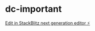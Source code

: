 # dc-important

[Edit in StackBlitz next generation editor ⚡️](https://stackblitz.com/~/github.com/asergenalkan/dc-important)